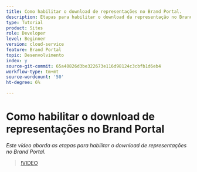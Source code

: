 ```yaml
---
title: Como habilitar o download de representações no Brand Portal.
description: Etapas para habilitar o download da representação no Brand Portal
type: Tutorial
product: Sites
role: Developer
level: Beginner
version: cloud-service
feature: Brand Portal
topic: Desenvolvimento
index: y
source-git-commit: 65a40826d3be322673e116d98124c3cbfb1d6eb4
workflow-type: tm+mt
source-wordcount: '50'
ht-degree: 6%

---
```



# Como habilitar o download de representações no Brand Portal

*Este vídeo aborda as etapas para habilitar o download de representações no Brand Portal.*

>[!VIDEO](https://video.tv.adobe.com/v/335449?quality=9&learn=on)
